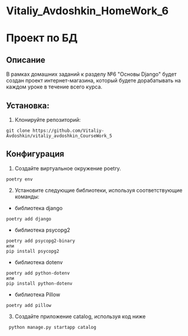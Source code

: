 # Vitaliy_Avdoshkin_HomeWork_6

# Проект по БД

## Описание

В рамках домашних заданий к разделу №6 "Основы Django" будет создан проект
интернет-магазина, который будете дорабатывать на каждом уроке
в течение всего курса.

## Установка:

1. Клонируйте репозиторий:

```
git clone https://github.com/Vitaliy-Avdoshkin/vitaliy_avdoshkin_CourseWork_5
```
## Конфигурация
1. Создайте виртуальное окружение poetry.

```
poetry env
```

2. Установите следующие библиотеки, используя соответствующие команды:
 - библиотека django
```commandline
poetry add django
```
- библиотека psycopg2
```commandline
poetry add psycopg2-binary
или
pip install psycopg2
```
- библиотека dotenv
```commandline
poetry add python-dotenv
или
pip install python-dotenv
```
- библиотека Pillow
```commandline
poetry add pillow
```
3. Создайте приложение catalog, используя код ниже
```commandline
 python manage.py startapp catalog
```


